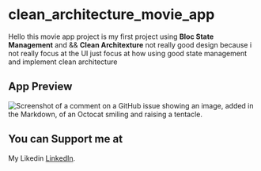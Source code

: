 # clean_architecture_movie_app

Hello this movie app project is my first project using **Bloc State Management** and && **Clean Architexture** not really good design because i not really focus at the UI just focus at how using good state management and implement clean architecture

## App Preview
![Screenshot of a comment on a GitHub issue showing an image, added in the Markdown, of an Octocat smiling and raising a tentacle.](https://github.com/mrowenhuang/clean_architecture_movie_app/tree/main/preview/home.png)

## You can Support me at
My Likedin [LinkedIn](https://pages.github.com/).
